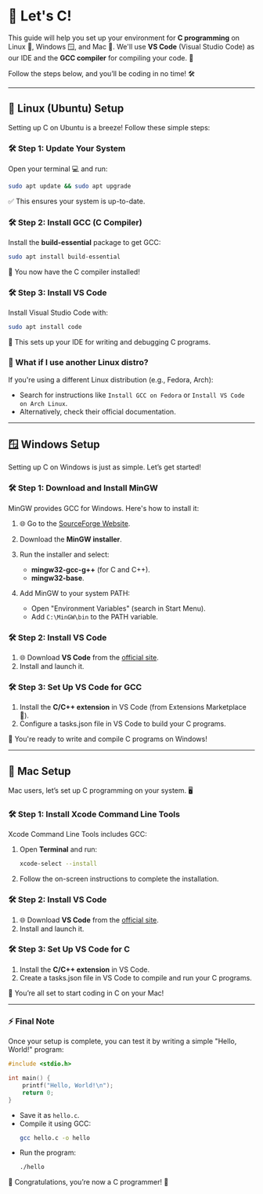 # 🚀 Let's C!

This guide will help you set up your environment for **C programming** on Linux 🐧, Windows 🪟, and Mac 🍏. We'll use **VS Code** (Visual Studio Code) as our IDE and the **GCC compiler** for compiling your code. 🎉

Follow the steps below, and you’ll be coding in no time! 🛠️

---

## 🌱 Linux (Ubuntu) Setup

Setting up C on Ubuntu is a breeze! Follow these simple steps:

### 🛠️ Step 1: Update Your System

Open your terminal 💻 and run:

```bash
sudo apt update && sudo apt upgrade
```

✅ This ensures your system is up-to-date.

### 🛠️ Step 2: Install GCC (C Compiler)

Install the **build-essential** package to get GCC:

```bash
sudo apt install build-essential
```

🎉 You now have the C compiler installed!

### 🛠️ Step 3: Install VS Code

Install Visual Studio Code with:

```bash
sudo apt install code
```

📂 This sets up your IDE for writing and debugging C programs.

### 🧐 What if I use another Linux distro?

If you're using a different Linux distribution (e.g., Fedora, Arch):

- Search for instructions like `Install GCC on Fedora` or `Install VS Code on Arch Linux`.
- Alternatively, check their official documentation.

---

## 🪟 Windows Setup

Setting up C on Windows is just as simple. Let’s get started!

### 🛠️ Step 1: Download and Install MinGW

MinGW provides GCC for Windows. Here's how to install it:

1. 🌐 Go to the [SourceForge Website](https://sourceforge.net/projects/mingw/).
2. Download the **MinGW installer**.
3. Run the installer and select:

   - **mingw32-gcc-g++** (for C and C++).
   - **mingw32-base**.

4. Add MinGW to your system PATH:
   - Open "Environment Variables" (search in Start Menu).
   - Add `C:\MinGW\bin` to the PATH variable.

### 🛠️ Step 2: Install VS Code

1. 🌐 Download **VS Code** from the [official site](https://code.visualstudio.com/).
2. Install and launch it.

### 🛠️ Step 3: Set Up VS Code for GCC

1. Install the **C/C++ extension** in VS Code (from Extensions Marketplace 🛒).
2. Configure a tasks.json file in VS Code to build your C programs.

🎉 You're ready to write and compile C programs on Windows!

---

## 🍏 Mac Setup

Mac users, let’s set up C programming on your system. 🖥️

### 🛠️ Step 1: Install Xcode Command Line Tools

Xcode Command Line Tools includes GCC:

1. Open **Terminal** and run:
   ```bash
   xcode-select --install
   ```
2. Follow the on-screen instructions to complete the installation.

### 🛠️ Step 2: Install VS Code

1. 🌐 Download **VS Code** from the [official site](https://code.visualstudio.com/).
2. Install and launch it.

### 🛠️ Step 3: Set Up VS Code for C

1. Install the **C/C++ extension** in VS Code.
2. Create a tasks.json file in VS Code to compile and run your C programs.

🎉 You’re all set to start coding in C on your Mac!

---

### ⚡ Final Note

Once your setup is complete, you can test it by writing a simple "Hello, World!" program:

```c
#include <stdio.h>

int main() {
    printf("Hello, World!\n");
    return 0;
}
```

- Save it as `hello.c`.
- Compile it using GCC:
  ```bash
  gcc hello.c -o hello
  ```
- Run the program:
  ```bash
  ./hello
  ```

🎉 Congratulations, you’re now a C programmer! 🎉
